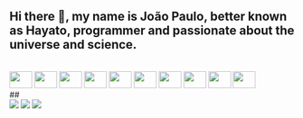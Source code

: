 ## Hi there 👋, my name is João Paulo, better known as Hayato, programmer and passionate about the universe and science.

<!--
**hayatocode-jp/hayatocode-jp** is a ✨ _special_ ✨ repository because its `README.md` (this file) appears on your GitHub profile.

Here are some ideas to get you started:

- 🔭 I’m currently working on ...
- 🌱 I’m currently learning ...
- 👯 I’m looking to collaborate on ...
- 🤔 I’m looking for help with ...
- 💬 Ask me about ...
- 📫 How to reach me: ...
- 😄 Pronouns: ...
- ⚡ Fun fact: ...
-->
<!--
<div align="center">
  <a href="https://github.com/hayatocode-jp">
  <img height="180em" src="https://github-readme-stats.vercel.app/api?username=hayatocode-jp&count_private=true&show_icons=true&theme=dracula&include_all_commits=true">
  <img height="180em" src="https://github-readme-stats.vercel.app/api/top-langs/?username=hayatocode-jp&count_private=true&layout=compact&show_icons=true&langs_count=7&theme=dracula">
</div>
-->
<div style="display: inline_block"><br>
	<img src="https://cdn.jsdelivr.net/gh/devicons/devicon/icons/html5/html5-original.svg" style="width: 40px; height: 30px;">
	<img src="https://cdn.jsdelivr.net/gh/devicons/devicon/icons/css3/css3-original.svg" style="width: 40px; height: 30px;">
	<img src="https://cdn.jsdelivr.net/gh/devicons/devicon/icons/javascript/javascript-original.svg" style="width: 40px; height: 30px;">
	<img src="https://cdn.jsdelivr.net/gh/devicons/devicon/icons/nodejs/nodejs-original.svg" style="width: 40px; height: 30px;">
	<img src="https://cdn.jsdelivr.net/gh/devicons/devicon/icons/electron/electron-original.svg" style="width: 40px; height: 30px;">
	<img src="https://cdn.jsdelivr.net/gh/devicons/devicon/icons/express/express-original.svg" style="width: 40px; height: 30px;">
	<img src="https://cdn.jsdelivr.net/gh/devicons/devicon/icons/vuejs/vuejs-original.svg" style="width: 40px; height: 30px;">
	<img src="https://cdn.jsdelivr.net/gh/devicons/devicon/icons/php/php-original.svg" style="width: 40px; height: 30px;">
	<img src="https://cdn.jsdelivr.net/gh/devicons/devicon/icons/laravel/laravel-plain.svg" style="width: 40px; height: 30px;">
	<img src="https://cdn.jsdelivr.net/gh/devicons/devicon/icons/mysql/mysql-original.svg" style="width: 40px; height: 30px;">
</div>
##
<div>
	<a href="https://twitter.com/hayatocode" target="_blank"><img src="https://img.shields.io/badge/-Twitter-%2300acee ?style=for-the-badge&logo=twitter&logoColor=white" target="_blank"></a>
	<a href="https://instagram.com/hayatocode" target="_blank"><img src="https://img.shields.io/badge/-Instagram-%23E4405F?style=for-the-badge&logo=instagram&logoColor=white" target="_blank"></a>
	<a href = "mailto:hayatocode.jp@gmail.com"><img src="https://img.shields.io/badge/-Gmail-%23333?style=for-the-badge&logo=gmail&logoColor=white" target="_blank"></a>
</div>
